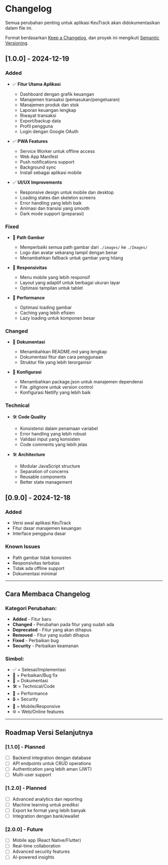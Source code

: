 # Changelog

Semua perubahan penting untuk aplikasi KeuTrack akan didokumentasikan dalam file ini.

Format berdasarkan [Keep a Changelog](https://keepachangelog.com/en/1.0.0/),
dan proyek ini mengikuti [Semantic Versioning](https://semver.org/spec/v2.0.0.html).

## [1.0.0] - 2024-12-19

### Added
- ✅ **Fitur Utama Aplikasi**
  - Dashboard dengan grafik keuangan
  - Manajemen transaksi (pemasukan/pengeluaran)
  - Manajemen produk dan stok
  - Laporan keuangan lengkap
  - Riwayat transaksi
  - Export/backup data
  - Profil pengguna
  - Login dengan Google OAuth

- ✅ **PWA Features**
  - Service Worker untuk offline access
  - Web App Manifest
  - Push notifications support
  - Background sync
  - Install sebagai aplikasi mobile

- ✅ **UI/UX Improvements**
  - Responsive design untuk mobile dan desktop
  - Loading states dan skeleton screens
  - Error handling yang lebih baik
  - Animasi dan transisi yang smooth
  - Dark mode support (preparasi)

### Fixed
- 🔧 **Path Gambar**
  - Memperbaiki semua path gambar dari `./images/` ke `./Images/`
  - Logo dan avatar sekarang tampil dengan benar
  - Menambahkan fallback untuk gambar yang hilang

- 🔧 **Responsivitas**
  - Menu mobile yang lebih responsif
  - Layout yang adaptif untuk berbagai ukuran layar
  - Optimasi tampilan untuk tablet

- 🔧 **Performance**
  - Optimasi loading gambar
  - Caching yang lebih efisien
  - Lazy loading untuk komponen besar

### Changed
- 📝 **Dokumentasi**
  - Menambahkan README.md yang lengkap
  - Dokumentasi fitur dan cara penggunaan
  - Struktur file yang lebih terorganisir

- 📝 **Konfigurasi**
  - Menambahkan package.json untuk manajemen dependensi
  - File .gitignore untuk version control
  - Konfigurasi Netlify yang lebih baik

### Technical
- 🛠️ **Code Quality**
  - Konsistensi dalam penamaan variabel
  - Error handling yang lebih robust
  - Validasi input yang konsisten
  - Code comments yang lebih jelas

- 🛠️ **Architecture**
  - Modular JavaScript structure
  - Separation of concerns
  - Reusable components
  - Better state management

## [0.9.0] - 2024-12-18

### Added
- Versi awal aplikasi KeuTrack
- Fitur dasar manajemen keuangan
- Interface pengguna dasar

### Known Issues
- Path gambar tidak konsisten
- Responsivitas terbatas
- Tidak ada offline support
- Dokumentasi minimal

---

## Cara Membaca Changelog

### Kategori Perubahan:
- **Added** - Fitur baru
- **Changed** - Perubahan pada fitur yang sudah ada
- **Deprecated** - Fitur yang akan dihapus
- **Removed** - Fitur yang sudah dihapus
- **Fixed** - Perbaikan bug
- **Security** - Perbaikan keamanan

### Simbol:
- ✅ = Selesai/Implementasi
- 🔧 = Perbaikan/Bug fix
- 📝 = Dokumentasi
- 🛠️ = Technical/Code
- 🚀 = Performance
- 🔒 = Security
- 📱 = Mobile/Responsive
- 🌐 = Web/Online features

---

## Roadmap Versi Selanjutnya

### [1.1.0] - Planned
- [ ] Backend integration dengan database
- [ ] API endpoints untuk CRUD operations
- [ ] Authentication yang lebih aman (JWT)
- [ ] Multi-user support

### [1.2.0] - Planned
- [ ] Advanced analytics dan reporting
- [ ] Machine learning untuk prediksi
- [ ] Export ke format yang lebih banyak
- [ ] Integration dengan bank/ewallet

### [2.0.0] - Future
- [ ] Mobile app (React Native/Flutter)
- [ ] Real-time collaboration
- [ ] Advanced security features
- [ ] AI-powered insights
